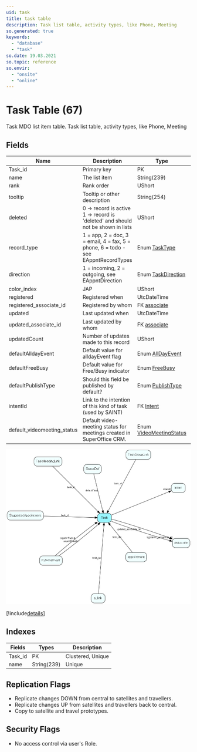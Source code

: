 ```yaml
---
uid: task
title: task table
description: Task list table, activity types, like Phone, Meeting
so.generated: true
keywords:
  - "database"
  - "task"
so.date: 19.03.2021
so.topic: reference
so.envir:
  - "onsite"
  - "online"
---
```


# Task Table (67)

Task MDO list item table.
Task list table, activity types, like Phone, Meeting

## Fields

| Name | Description | Type | Null |
|------|-------------|------|:----:|
|Task\_id|Primary key|PK| |
|name|The list item|String(239)| |
|rank|Rank order|UShort|&#x25CF;|
|tooltip|Tooltip or other description|String(254)|&#x25CF;|
|deleted|0 -&gt; record is active 1 -&gt; record is &apos;deleted&apos; and should not be shown in lists|UShort|&#x25CF;|
|record\_type|1 = app, 2 = doc, 3 = email, 4 = fax, 5 = phone, 6 = todo - see EAppntRecordTypes|Enum [TaskType](enums\EnumTaskType.md)| |
|direction|1 = incoming, 2 = outgoing, see EAppntDirection|Enum [TaskDirection](enums\EnumTaskDirection.md)|&#x25CF;|
|color\_index|JAP|UShort|&#x25CF;|
|registered|Registered when|UtcDateTime| |
|registered\_associate\_id|Registered by whom|FK [associate](associate.md)| |
|updated|Last updated when|UtcDateTime| |
|updated\_associate\_id|Last updated by whom|FK [associate](associate.md)| |
|updatedCount|Number of updates made to this record|UShort| |
|defaultAlldayEvent|Default value for alldayEvent flag|Enum [AllDayEvent](enums\EnumAllDayEvent.md)|&#x25CF;|
|defaultFreeBusy|Default value for Free/Busy indicator|Enum [FreeBusy](enums\EnumFreeBusy.md)|&#x25CF;|
|defaultPublishType|Should this field be published by default?|Enum [PublishType](enums\EnumPublishType.md)|&#x25CF;|
|intentId|Link to the intention of this kind of task (used by SAINT)|FK [Intent](Intent.md)|&#x25CF;|
|default\_videomeeting\_status|Default video-meeting status for meetings created in SuperOffice CRM.|Enum [VideoMeetingStatus](enums\EnumVideoMeetingStatus.md)| |


![Task table relationship diagram](media\Task.png)

[!include[details](./includes/Task.md)]

## Indexes

| Fields | Types | Description |
|--------|-------|-------------|
|Task\_id |PK |Clustered, Unique |
|name |String(239) |Unique |

## Replication Flags

* Replicate changes DOWN from central to satellites and travellers.
* Replicate changes UP from satellites and travellers back to central.
* Copy to satellite and travel prototypes.

## Security Flags

* No access control via user's Role.

